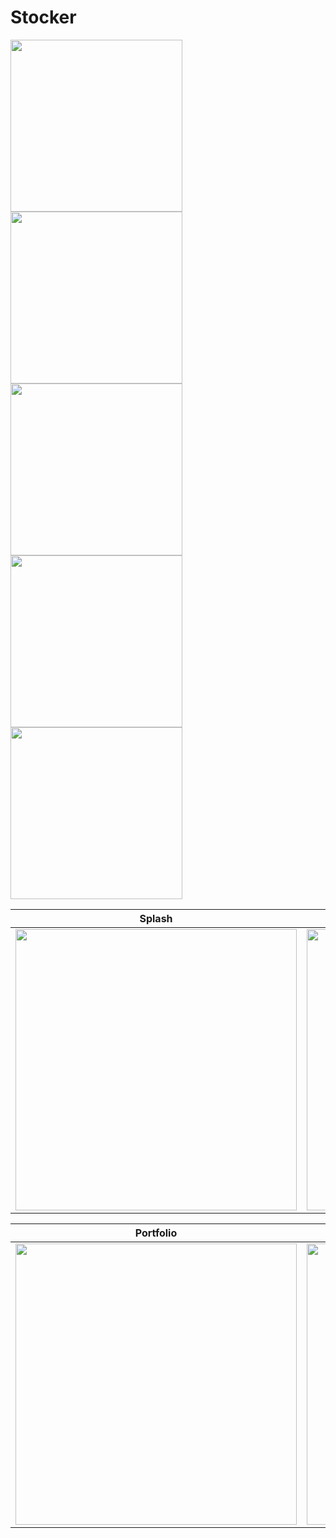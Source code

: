 # Stocker
<p float="left">
<img src="https://github.com/harrunisk/Stocker/blob/master/art/App0.jpg" width="275">
<img src="https://github.com/harrunisk/Stocker/blob/master/art/App1.jpg" width="275">
<img src="https://github.com/harrunisk/Stocker/blob/master/art/App2.jpg" width="275">
<img src="https://github.com/harrunisk/Stocker/blob/master/art/App3.jpg" width="275">
<img src="https://github.com/harrunisk/Stocker/blob/master/art/App4.jpg" width="275">
</p>

| Splash | Live Currencies | Adding To Favorites |
|:----------------:|:---------------:|:---------------:|
| <img src="https://github.com/harrunisk/Stocker/blob/master/art/App0.jpg" width="450"/>  | <img src="https://github.com/harrunisk/Stocker/blob/master/art/App1.jpg" width="450"/>  | <img src="https://github.com/harrunisk/Stocker/blob/master/art/App2.jpg" width="450"/>  

| Portfolio | Portfolio Without Currency |
|:----------------:|:---------------:|
| <img src="https://github.com/harrunisk/Stocker/blob/master/art/App3.jpg" width="450"/>  | <img src="https://github.com/harrunisk/Stocker/blob/master/art/App4.jpg" width="450"/>  |

